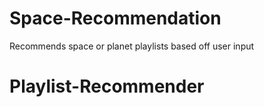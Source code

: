 # Space-Recommendation

Recommends space or planet playlists based off user input
# Playlist-Recommender
